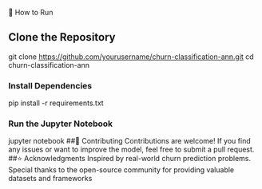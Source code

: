 🔧 How to Run
## Clone the Repository
git clone https://github.com/yourusername/churn-classification-ann.git
cd churn-classification-ann
### Install Dependencies
pip install -r requirements.txt
### Run the Jupyter Notebook
jupyter notebook
##🤝 Contributing
Contributions are welcome! If you find any issues or want to improve the model, feel free to submit a pull request.
##⭐ Acknowledgments
Inspired by real-world churn prediction problems.
Special thanks to the open-source community for providing valuable datasets and frameworks

